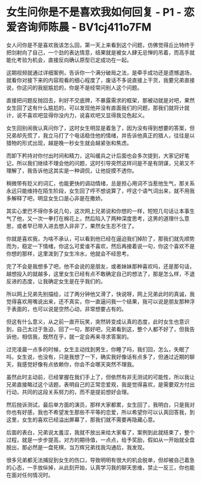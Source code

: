 # 女生问你是不是喜欢我如何回复 - P1 - 恋爱咨询师陈晨 - BV1cj411o7FM

女人问你是不是喜欢我该怎么回，第一天上来看到这个问题，仿佛觉得丘比特终于把剑射向了自己，一个劲的表达情意，结果就是被女人肆无忌惮的吊着，而高手就能化考验为机会，直接反向确认原型已定成功在一起。

这期视频就通过详细案例，告诉你一个满分破局之法，是牵手成功还是遗憾退场，就看你对接下来的内容观看的细心程度了，废话不多说直接上干货，我要兄弟直接说，你这问的我挺尴尬的，你是不是经常问别人这个问题。

直接把问题反抛回去，利好不交底牌，不暴露需求的框架，那被动就是对吧，果然女生回了这有什么尴尬的，可以发现他并没有直面我们的问题，那我们就将计就计，说不喜欢吧显得你没内力，说喜欢吧又显得我见色起义。

女生回别闹我认真问你了，这时女生明显是着急了，因为没有得到想要的答案，但兄弟却先慌了，我立马打了个电话稳住他的情绪，并告诉他真正的猎人，往往是以猎物的形式出现，越是晚一秒女生就会越紧张和焦虑。

而卸下矜持对你付出时间和精力，这叫缓兵之计后面也会多次提到，大家记好笔记，所以我们继续不理会他的问题，这时引导突然这样问是不是有阴谋，兄弟又不理解了，我告诉他这其实是一种调侃，让他捉摸不透你。

稍微带有贬义的词汇，也能更快的调动情绪，总是担心用词不当惹他生气，那关系永远只能维持在陌生阶段，女生回了哼不想说算了，哼这个语气词出来，就不用我多解释了吧，明显女生口是心非是在撒娇。

其实心里巴不得你多说几句，这次网上兄弟说和你想的一样，短短几句话让本事生气了他，又一次一拳打在棉花上，然后陷入了两种深度思考，这男的道理什么意思，或者早已带入进去想入非非了，果然女生忍不住了。

你就是喜欢我，为啥不承认，可以看到他已经在逼迫我们掉阶了，那我们就先顺势而为，稳定一下情绪，你这么可爱谁不喜欢，然后再接着说一句，你这个喜欢不是你想的那样，这里泼到了女生冷水，他就会不经思考。

完了不会是我想多了吧，他不会说的是朋友，或者妹妹那种喜欢吗，还是那句话，越想投入的就越多，这里女生已经有点不敢确定自己的想法了，那是怎么样，不退反进的态度，让我确定女生是在乎我们的。

所以网上兄弟先别描绘，过了两分钟他又滑了，快说呀，网上兄弟此时的真诚，我觉得喜欢用嘴说出来，还不真实，你一直逼问我一个结果，我可以说是朋友那种浮于表面的，也可以说是空然心动，非常想要占有的。

但这有什么意义，从之前一直开玩笑，突然转变成认真的态度，此时女生也意识到，自己太过于急迫，回了一句，那好吧，兄弟看到这，整个人都不好了，但我告诉他，相信我，既然在乎，就一定会再来寻求答案的。

过完凌晨一点多的时候，女生主动找到男生，你睡了吗，我们回，怎么，失眠了吗，女生说，也没有，只是我想了一下，确实我好像话有点多了，但通过近期的聊天，我感觉好像有点依赖你，你会不会哪天突然不理我。

虽然此时主动前，已经掌握在我们手上了，但依然有非无测试的可能性，所以我让兄弟直接略过这个话题，表明自己的正常恋爱观，我是觉得喜欢，是需要双方付出行动，共同的这段关系努力的，而不是提前想好会理。

然后抛诉测试，最后单方面的演员，那样大家都累，女生回了，我明白，只是我对你也有好感，我也不希望发生那些不平等的恋爱，所以希望你可以认真回答我，到这里，女生的喜欢已经溢出屏幕了，那我们就不需要再隐藏心意。

后面的表白，兄弟说太羞涩，我就不放出来给大家看了，案例到此就结束了，整个过程，就是一步步提高，对方的期待值，一点点，给予奖励，假如从一开始就全盘脱出，那必然是一盘死棋，当万辉兄弟找我沟通后，我发现。

很多兄弟都无法捕捉到女生的伤口，导致明明有很大的机会脱单，但却被自己着急的心态，一手放纵掉，从此刻开始，认真学习我的聊天思维，禁止一反三，你也能在面对任何情况时。

